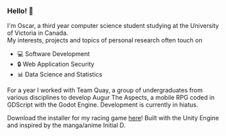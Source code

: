 ### Hello! 👋

<!--
**oscarsandford/oscarsandford** is a ✨ _special_ ✨ repository because its `README.md` (this file) appears on your GitHub profile.

Here are some ideas to get you started:

- 🔭 I’m currently working on ...
- 🌱 I’m currently learning ...
- 👯 I’m looking to collaborate on ...
- 🤔 I’m looking for help with ...
- 💬 Ask me about ...
- 📫 How to reach me: ...
- 😄 Pronouns: ...
- ⚡ Fun fact: ...
-->

I'm Oscar, a third year computer science student studying at the University of Victoria in Canada. <br>
My interests, projects and topics of personal research often touch on

* 💻 Software Development
* 🔒 Web Application Security
* 📊 Data Science and Statistics

For a year I worked with Team Quay, a group of undergraduates from various disciplines to develop Augur The Aspects, a mobile RPG coded in GDScript with the Godot Engine. Development is currently in hiatus.

Download the installer for my racing game [here](https://www.dropbox.com/s/vpioitartag4zh0/Infinity%20Drift%20Alpha%20Setup.exe?dl=0)! Built with the Unity Engine and inspired by the manga/anime Initial D.
